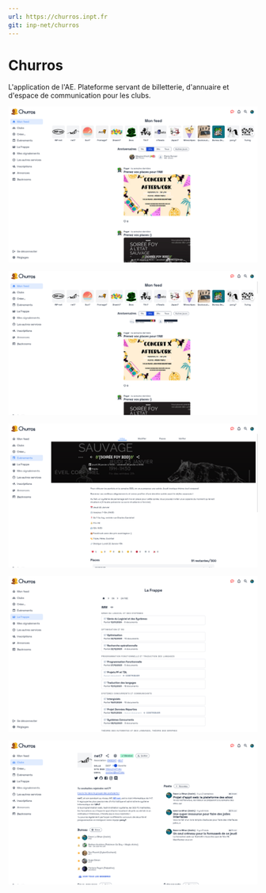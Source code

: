 ```yaml
---
url: https://churros.inpt.fr
git: inp-net/churros
---
```


# Churros

L'application de l'AE. Plateforme servant de billetterie, d'annuaire et d'espace de communication pour les clubs.

![](./screenshot-1.png)

![](./screenshot-2.png)

![](./screenshot-3.png)

![](./screenshot-4.png)

![](./screenshot-5.png)
